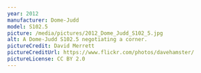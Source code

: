 ```yaml
---
year: 2012
manufacturer: Dome-Judd
model: S102.5
picture: /media/pictures/2012_Dome_Judd_S102_5.jpg
alt: A Dome-Judd S102.5 negotiating a corner.
pictureCredit: David Merrett
pictureCreditUrl: https://www.flickr.com/photos/davehamster/
pictureLicense: CC BY 2.0
---
```

